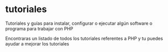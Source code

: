 # tutoriales
Tutoriales y guías para instalar, configurar o ejecutar algún software o programa para trabajar con PHP

Encontraras un listado de todos los tutoriales referentes a PHP y tu puedes ayudar a mejorar los tutoriales
